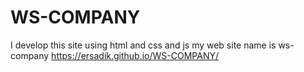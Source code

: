 # WS-COMPANY
I develop this site using html and css and js  my web site name is ws-company
https://ersadik.github.io/WS-COMPANY/
